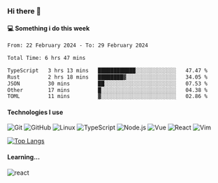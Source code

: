 ### Hi there 👋

#### 💻 Something i do this week

<!--START_SECTION:waka-->

```txt
From: 22 February 2024 - To: 29 February 2024

Total Time: 6 hrs 47 mins

TypeScript   3 hrs 13 mins   ████████████░░░░░░░░░░░░░   47.47 %
Rust         2 hrs 18 mins   ████████▓░░░░░░░░░░░░░░░░   34.05 %
JSON         30 mins         ██░░░░░░░░░░░░░░░░░░░░░░░   07.53 %
Other        17 mins         █░░░░░░░░░░░░░░░░░░░░░░░░   04.38 %
TOML         11 mins         ▓░░░░░░░░░░░░░░░░░░░░░░░░   02.86 %
```

<!--END_SECTION:waka-->


#### Technologies I use
![Git](https://img.shields.io/badge/-Git-222222?style=flat&logo=git&logoColor=F05032)
![GitHub](https://img.shields.io/badge/-GitHub-181717?style=flat&logo=github)
![Linux](https://img.shields.io/badge/-Linux-222222?style=flat&logo=linux&logoColor=FCC624)
![TypeScript](https://img.shields.io/badge/-TypeScript-000000?style=flat&logo=typescript)
![Node.js](https://img.shields.io/badge/-Node.js-222222?style=flat&logo=node.js&logoColor=339933)
![Vue](https://img.shields.io/badge/-Vue-222222?style=flat&logo=Vue.js&logoColor=4FC08D)
![React](https://img.shields.io/badge/-React-222222?style=flat&logo=React&logoColor=blue)
![Vim](https://img.shields.io/badge/-Vim-222222?style=flat&logo=Vim&logoColor=green)

[![Top Langs](https://github-readme-stats.vercel.app/api/top-langs/?username=GodlessLiu&layout=compact)](https://github.com/anuraghazra/github-readme-stats)
#### Learning...
![react](https://img.shields.io/badge/react-18-blue.svg)
